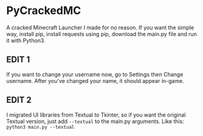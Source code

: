 # PyCrackedMC
A cracked Minecraft Launcher I made for no reason.
If you want the simple way, install pip, install requests using pip, download the main.py file and run it with Python3.
## EDIT 1
If you want to change your username now, go to Settings then Change username. After you've changed your name, it should appear in-game.

## EDIT 2
I migrated UI libraries from Textual to Tkinter, so if you want the original Textual version, just add `--textual` to the main.py arguments. Like this: `python3 main.py --textual`
